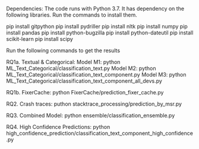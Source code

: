 Dependencies: The code runs with Python 3.7. It has dependency on the following libraries. Run the commands to install them.

pip install gitpython
pip install pydriller
pip install nltk
pip install numpy
pip install pandas
pip install python-bugzilla
pip install python-dateutil
pip install scikit-learn
pip install scipy

Run the following commands to get the results

RQ1a. Textual & Categorical:
Model M1: python ML_Text_Categorical/classification_text.py
Model M2: python ML_Text_Categorical/classification_text_component.py
Model M3: python ML_Text_Categorical/classification_text_component_all_devs.py

RQ1b. FixerCache:
python FixerCache/prediction_fixer_cache.py

RQ2. Crash traces: 
puthon stacktrace_processing/prediction_by_msr.py

RQ3. Combined Model:
python ensemble/classification_ensemble.py

RQ4. High Confidence Predictions:
python high_confidence_prediction/classification_text_component_high_confidence.py
